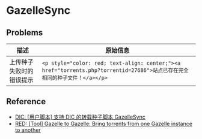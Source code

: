 # GazelleSync

## Problems

| 描述 | 原始信息                                                                                                                   |
| --- | --- |
| 上传种子失败时的错误提示 | `<p style="color: red; text-align: center;"><a href="torrents.php?torrentid=27686">站点已存在完全相同的种子文件！</a></p>` |

## Reference
- [DIC: [用户脚本] 支持 DIC 的转载种子脚本 GazelleSync](https://dicmusic.club/forums.php?action=viewthread&threadid=356)
- [RED: [Tool] Gazelle to Gazelle: Bring torrents from one Gazelle instance to another](https://redacted.ch/forums.php?action=viewthread&threadid=18794)
